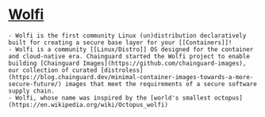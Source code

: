 # [Wolfi](https://github.com/wolfi-dev/)
	- Wolfi is the first community Linux (un)distribution declaratively built for creating a secure base layer for your [[Containers]]!
	- Wolfi is a community [[Linux/Distro]] OS designed for the container and cloud-native era. Chainguard started the Wolfi project to enable building [Chainguard Images](https://github.com/chainguard-images), our collection of curated [distroless](https://blog.chainguard.dev/minimal-container-images-towards-a-more-secure-future/) images that meet the requirements of a secure software supply chain.
	- Wolfi, whose name was inspired by the [world's smallest octopus](https://en.wikipedia.org/wiki/Octopus_wolfi)